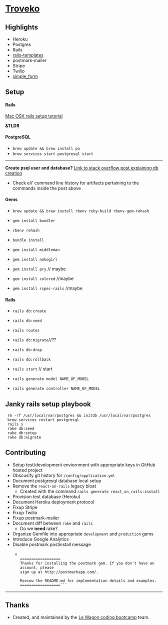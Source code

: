 # [Troveko](http://troveko.com)

## Highlights
- Heroku
- Postgres
- Rails
- [rails-templates](https://github.com/lewagon/rails-templates)
- postmark-mailer
- Stripe
- Twilio
- [simple_form]()

## Setup

#### Rails

[Mac OSX rails setup tutorial](https://launchschool.com/blog/how-to-install-ruby-on-rails-development-environment-for-mac-os-x)

__&TLDR__


#### PostgreSQL

- `brew update && brew install po`
- `brew services start postgresql start`

---

__Create psql user and database?__
[Link to stack overflow post explaining db creation](https://stackoverflow.com/a/19829605/3940003)
  - Check eli' command line history for artifacts pertaining to the commands inside the post above

#### Gems

- `brew update && brew install rbenv ruby-build rbenv-gem-rehash`
- `gem install bundler`
- `rbenv rehash`
- `bundle install`

- `gem install middleman`
- `gem install nokogirl`
- `gem install pry` // maybe
- `gem install colored` //maybe
- `gem install rspec-rails` //maybe

#### Rails

- `rails db:create`
- `rails db:seed`
- `rails routes`

- `rails db:migrate`//??

- `rails db:drop`
- `rails db:rollback`
- `rails start` // start
- `rails generate model NAME_OF_MODEL`
- `rails generate controller NAME_OF_MODEL`

## Janky rails setup playbook

```
 rm -rf /usr/local/var/postgres && initdb /usr/local/var/postgres
 brew services restart postgresql
 rails s
 rake db:seed
 rake db:setup
 rake db:migrate
```

## Contributing

- Setup test/development enviornment with appropriate keys in GitHub hosted project
- Obscusify git history for `/config/application.yml`
- Document postgresql database local setup
- Remove the `react-on-rails` legacy bloat
  - Created with the command `rails generate react_on_rails:install`
- Provision test database (Heroku)
- Document Heroku deployment protocol
- Fixup Stripe
- Fixup Twilio
- Fixup postmark-mailer
- Document diff between `rake` and `rails`
  - Do we __need__ rake?
- Organize Gemfile into appropriate `development` and `production` gems
- Introduce Google Analytics
- Disable postmark postinstall message
  - ```Post-install message from postmark:

    ==================
    Thanks for installing the postmark gem. If you don't have an account, please
    sign up at http://postmarkapp.com/.

    Review the README.md for implementation details and examples.
    ==================```

***

## Thanks
- Created, and maintained by the [Le Wagon coding bootcamp](https://www.lewagon.com) team.
